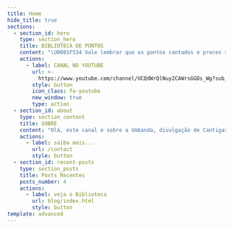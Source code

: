 ```yaml
---
title: Home
hide_title: true
sections:
  - section_id: hero
    type: section_hero
    title: BIBLIOTECA DE PONTOS
    content: "\U0001F534 Vale lembrar que os pontos cantados e preces são todos tirados da internet e agregado ao nosso canal, para o fim didático dos umbandistas."
    actions:
      - label: CANAL NO YOUTUBE
        url: >-
          https://www.youtube.com/channel/UCQdWrQlNuy2CAWrsGGDs_Wg?sub_confirmation=1
        style: button
        icon_class: fa-youtube
        new_window: true
        type: action
  - section_id: about
    type: section_content
    title: SOBRE
    content: "Olá, este canal é sobre a Umbanda, divulgação de Cantigas, Incorporação, Mediunidade, Religião, Caboclos, Pretos velhos, Exu, Pomba gira, Defumação, tudo relacionado nossa religião e  e seus mistérios.\nA ideia de criar um canal dedicado a sabedoria do seu preto velho (Vovô Chico Pimenta), foi para Arrecadação de Fundos para a Construção da Sede Própria do \"Instituto Cultural Vovô Chico Pimenta\", tendo a missão de levar a CARIDADE, FÉ, AMOR e AÇÕES SOCIAIS.\n\nPor Jefferson de Oxalá, Sacerdote Responsável, com a mediunidade herdada de sua mãe, atua desde 1993 na Umbanda (Omolokô).\n\nEspiritualidade: \U0001F4A1 Empreenda essa Idéia!\nDoe: https://vovochicopimenta.cyou/faca-sua-doacao\n"
    actions:
      - label: saiba mais...
        url: /contact
        style: button
  - section_id: recent-posts
    type: section_posts
    title: Posts Recentes
    posts_number: 4
    actions:
      - label: veja o Biblioteca
        url: blog/index.html
        style: button
template: advanced
---
```

